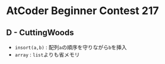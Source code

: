 # AtCoder Beginner Contest 217
## D - CuttingWoods
- `insort(a,b)` : 配列`a`の順序を守りながら`b`を挿入
- `array` : `list`よりも省メモリ 
